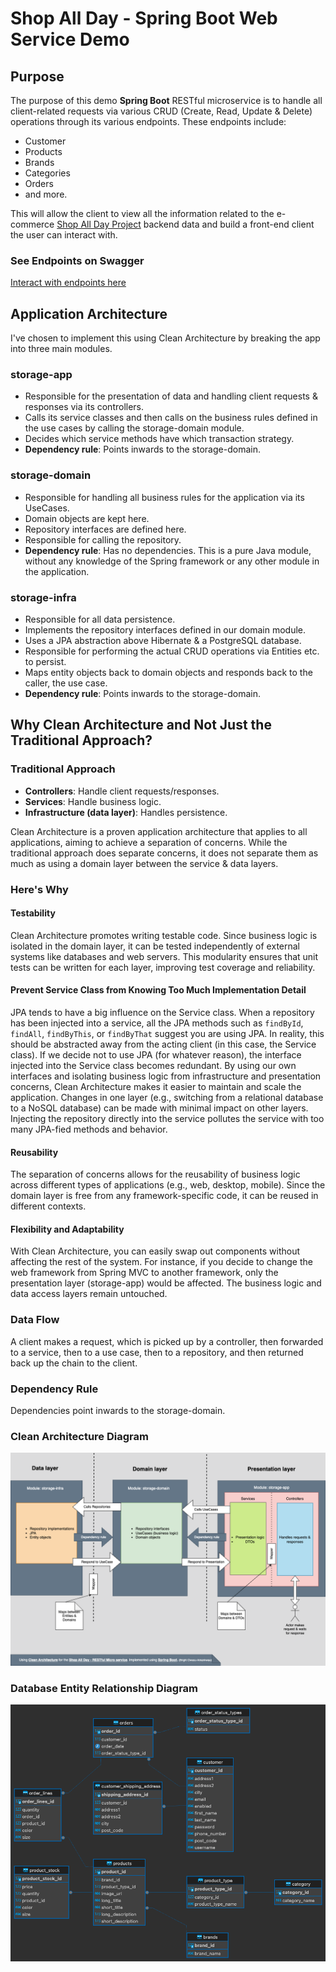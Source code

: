 # Shop All Day - Spring Boot Web Service Demo

## Purpose
The purpose of this demo <b>Spring Boot</b> RESTful microservice is to handle all client-related requests via various CRUD (Create, Read, Update & Delete) operations through its various endpoints. These endpoints include:

- Customer
- Products
- Brands
- Categories
- Orders
- and more.

This will allow the client to view all the information related to the e-commerce [Shop All Day Project](http://ec2-13-40-6-197.eu-west-2.compute.amazonaws.com/) backend data and build a front-end client the user can interact with.

### See Endpoints on Swagger
[Interact with endpoints here](http://ec2-13-40-6-197.eu-west-2.compute.amazonaws.com:8080/swagger-ui/index.html)

## Application Architecture
I've chosen to implement this using Clean Architecture by breaking the app into three main modules.

### storage-app
- Responsible for the presentation of data and handling client requests & responses via its controllers.
- Calls its service classes and then calls on the business rules defined in the use cases by calling the storage-domain module.
- Decides which service methods have which transaction strategy.
- **Dependency rule**: Points inwards to the storage-domain.

### storage-domain
- Responsible for handling all business rules for the application via its UseCases.
- Domain objects are kept here.
- Repository interfaces are defined here.
- Responsible for calling the repository.
- **Dependency rule**: Has no dependencies. This is a pure Java module, without any knowledge of the Spring framework or any other module in the application.

### storage-infra
- Responsible for all data persistence.
- Implements the repository interfaces defined in our domain module.
- Uses a JPA abstraction above Hibernate & a PostgreSQL database.
- Responsible for performing the actual CRUD operations via Entities etc. to persist.
- Maps entity objects back to domain objects and responds back to the caller, the use case.
- **Dependency rule**: Points inwards to the storage-domain.

## Why Clean Architecture and Not Just the Traditional Approach?

### Traditional Approach
- **Controllers**: Handle client requests/responses.
- **Services**: Handle business logic.
- **Infrastructure (data layer)**: Handles persistence.

Clean Architecture is a proven application architecture that applies to all applications, aiming to achieve a separation of concerns. While the traditional approach does separate concerns, it does not separate them as much as using a domain layer between the service & data layers.

### Here's Why

#### Testability
Clean Architecture promotes writing testable code. Since business logic is isolated in the domain layer, it can be tested independently of external systems like databases and web servers. This modularity ensures that unit tests can be written for each layer, improving test coverage and reliability.

#### Prevent Service Class from Knowing Too Much Implementation Detail
JPA tends to have a big influence on the Service class. When a repository has been injected into a service, all the JPA methods such as `findById`, `findAll`, `findByThis`, or `findByThat` suggest you are using JPA. In reality, this should be abstracted away from the acting client (in this case, the Service class). If we decide not to use JPA (for whatever reason), the interface injected into the Service class becomes redundant. By using our own interfaces and isolating business logic from infrastructure and presentation concerns, Clean Architecture makes it easier to maintain and scale the application. Changes in one layer (e.g., switching from a relational database to a NoSQL database) can be made with minimal impact on other layers. Injecting the repository directly into the service pollutes the service with too many JPA-fied methods and behavior.

#### Reusability
The separation of concerns allows for the reusability of business logic across different types of applications (e.g., web, desktop, mobile). Since the domain layer is free from any framework-specific code, it can be reused in different contexts.

#### Flexibility and Adaptability
With Clean Architecture, you can easily swap out components without affecting the rest of the system. For instance, if you decide to change the web framework from Spring MVC to another framework, only the presentation layer (storage-app) would be affected. The business logic and data access layers remain untouched.

### Data Flow
A client makes a request, which is picked up by a controller, then forwarded to a service, then to a use case, then to a repository, and then returned back up the chain to the client.

### Dependency Rule
Dependencies point inwards to the storage-domain.

### Clean Architecture Diagram
![Clean Architecture Diagram](shop-all-day-webservice-img.png)

### Database Entity Relationship Diagram
![Database Entity Relationship Diagram](erd_diagram_2.png)